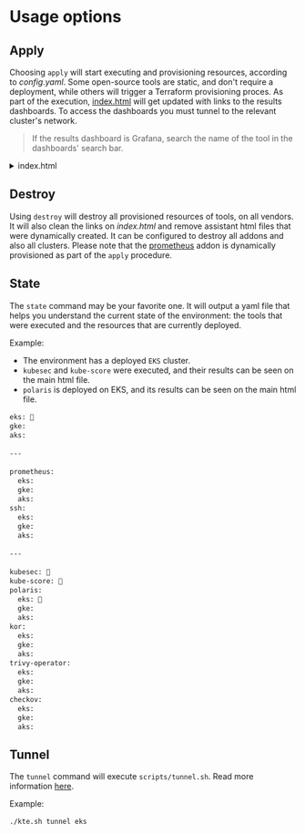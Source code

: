 # Usage options
## Apply
Choosing `apply` will start executing and provisioning resources, according to _config.yaml_. Some open-source tools are static, and don't require a deployment, while others will trigger a Terraform provisioning proces.
As part of the execution, [index.html](https://github.com/orcasecurity/kte/blob/dev/dashboards/index.html) will get updated with links to the results dashboards. To access the dashboards you must tunnel to the relevant cluster's network.
> If the results dashboard is Grafana, search the name of the tool in the dashboards' search bar.

<details>
<summary>index.html</summary>
<img src="images/index.html.png">
</details>


## Destroy
Using `destroy` will destroy all provisioned resources of tools, on all vendors. It will also clean the links on _index.html_ and remove assistant html files that were dynamically created. It can be configured to destroy all addons and also all clusters. Please note that the [prometheus](https://github.com/orcasecurity/kte/tree/master/deployment/addons/prometheus) addon is dynamically provisioned as part of the `apply` procedure.

## State
The `state` command may be your favorite one. It will output a yaml file that helps you understand the current state of the environment: the tools that were executed and the resources that are currently deployed.

Example:
* The environment has a deployed `EKS` cluster.
* `kubesec` and `kube-score` were executed, and their results can be seen on the main html file.
* `polaris` is deployed on EKS, and its results can be seen on the main html file.

```
eks: 🐋
gke: 
aks:

---

prometheus:
  eks:
  gke:
  aks:
ssh:
  eks:
  gke:
  aks:

---

kubesec: 🐋
kube-score: 🐋
polaris:
  eks: 🐋
  gke:
  aks:
kor:
  eks:
  gke:
  aks:
trivy-operator:
  eks:
  gke:
  aks:
checkov:
  eks:
  gke:
  aks:
```

## Tunnel
The `tunnel` command will execute `scripts/tunnel.sh`. Read more information [here](https://github.com/orcasecurity/kte/blob/master/deployment/addons/ssh/README.md).

Example:
```sh
./kte.sh tunnel eks
```


